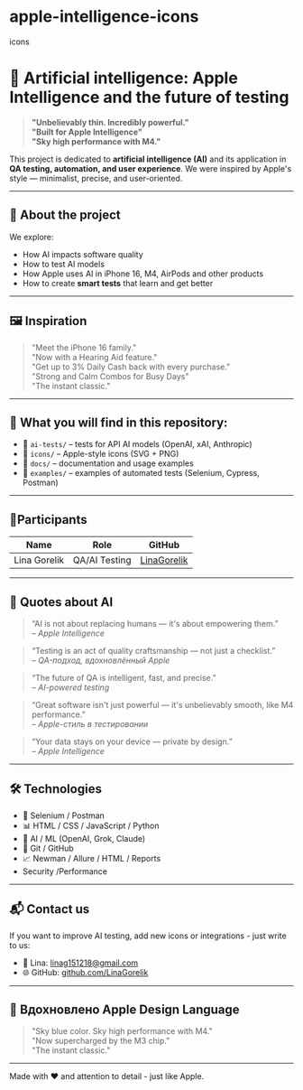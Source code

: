 # apple-intelligence-icons
icons
# 🧠 Artificial intelligence: Apple Intelligence and the future of testing

> **"Unbelievably thin. Incredibly powerful."**  
> **"Built for Apple Intelligence"**  
> **"Sky high performance with M4."**

This project is dedicated to **artificial intelligence (AI)** and its application in **QA testing, automation, and user experience**. We were inspired by Apple's style — minimalist, precise, and user-oriented.

---

## 📌 About the project

We explore:
- How AI impacts software quality
- How to test AI models
- How Apple uses AI in iPhone 16, M4, AirPods and other products
- How to create **smart tests** that learn and get better

---

## 🖼️ Inspiration

> "Meet the iPhone 16 family."  
> "Now with a Hearing Aid feature."  
> "Get up to 3% Daily Cash back with every purchase."  
> "Strong and Calm Combos for Busy Days"  
> "The instant classic."

---

## 🧪 What you will find in this repository:

- 📁 `ai-tests/` – tests for API AI models (OpenAI, xAI, Anthropic)
- 📁 `icons/` – Apple-style icons (SVG + PNG)
- 📁 `docs/` – documentation and usage examples
- 📁 `examples/` – examples of automated tests (Selenium, Cypress, Postman)
---

## 🤝Participants

| Name | Role | GitHub |
|------|------|--------|
| Lina Gorelik | QA/AI Testing | [LinaGorelik](https://github.com/LinaGorelik) |

---

## 🧠 Quotes about AI

> “AI is not about replacing humans — it's about empowering them.”  
> – *Apple Intelligence*

> “Testing is an act of quality craftsmanship — not just a checklist.”  
> – *QA-подход, вдохновлённый Apple*

> “The future of QA is intelligent, fast, and precise.”  
> – *AI-powered testing*

> “Great software isn't just powerful — it's unbelievably smooth, like M4 performance.”  
> – *Apple-стиль в тестировании*

> “Your data stays on your device — private by design.”  
> – *Apple Intelligence*

---

## 🛠 Technologies

- 🧪 Selenium / Postman
- 📊 HTML / CSS / JavaScript / Python 
- 🤖 AI / ML (OpenAI, Grok, Claude)
- 📁 Git / GitHub
- 📈 Newman / Allure / HTML / Reports
-    Security /Performance

---

## 📬 Contact us

If you want to improve AI testing, add new icons or integrations - just write to us:

- 📧 Lina: linag151218@gmail.com
- 🌐 GitHub: [github.com/LinaGorelik](https://github.com/LinaGorelik )

---

## 🍎 Вдохновлено Apple Design Language

> "Sky blue color. Sky high performance with M4."  
> "Now supercharged by the M3 chip."  
> "The instant classic."

---

Made with ❤️ and attention to detail - just like Apple.
